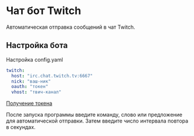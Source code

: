 
# Чат бот Twitch

Автоматическая отправка сообщений в чат Twitch.

## Настройка бота

Настройка config.yaml

```yaml
twitch:
  host: "irc.chat.twitch.tv:6667"
  nick: "ваш-ник"
  oauth: "токен"
  vhost: "твич-канал"
```

[Получение токена](https://twitchapps.com/tmi/)

После запуска программы введите команду, слово или предложение для автоматической отправки.
Затем введите число интервала повтора в секундах.